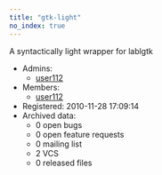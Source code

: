 ```yaml
---
title: "gtk-light"
no_index: true
---
```


A syntactically light wrapper for lablgtk


* Admins:
  * [user112](/users/user112)
* Members:
  * [user112](/users/user112)
* Registered: 2010-11-28 17:09:14
* Archived data:
  * 0 open bugs
  * 0 open feature requests
  * 0 mailing list
  * 2 VCS
  * 0 released files

